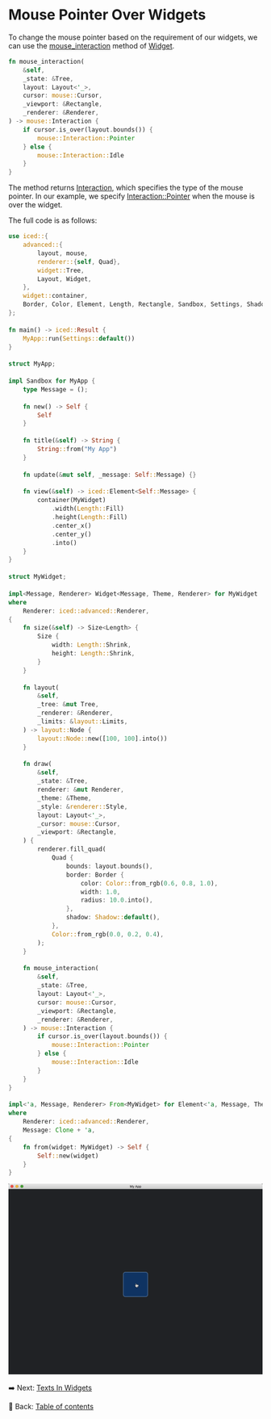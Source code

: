 # Mouse Pointer Over Widgets

To change the mouse pointer based on the requirement of our widgets, we can use the [mouse_interaction](https://docs.rs/iced/0.12.1/iced/advanced/widget/trait.Widget.html#method.mouse_interaction) method of [Widget](https://docs.rs/iced/0.12.1/iced/advanced/widget/trait.Widget.html).

```rust
fn mouse_interaction(
    &self,
    _state: &Tree,
    layout: Layout<'_>,
    cursor: mouse::Cursor,
    _viewport: &Rectangle,
    _renderer: &Renderer,
) -> mouse::Interaction {
    if cursor.is_over(layout.bounds()) {
        mouse::Interaction::Pointer
    } else {
        mouse::Interaction::Idle
    }
}
```

The method returns [Interaction](https://docs.rs/iced/0.12.1/iced/mouse/enum.Interaction.html), which specifies the type of the mouse pointer.
In our example, we specify [Interaction::Pointer](https://docs.rs/iced/0.12.1/iced/mouse/enum.Interaction.html#variant.Pointer) when the mouse is over the widget.

The full code is as follows:

```rust
use iced::{
    advanced::{
        layout, mouse,
        renderer::{self, Quad},
        widget::Tree,
        Layout, Widget,
    },
    widget::container,
    Border, Color, Element, Length, Rectangle, Sandbox, Settings, Shadow, Size, Theme,
};

fn main() -> iced::Result {
    MyApp::run(Settings::default())
}

struct MyApp;

impl Sandbox for MyApp {
    type Message = ();

    fn new() -> Self {
        Self
    }

    fn title(&self) -> String {
        String::from("My App")
    }

    fn update(&mut self, _message: Self::Message) {}

    fn view(&self) -> iced::Element<Self::Message> {
        container(MyWidget)
            .width(Length::Fill)
            .height(Length::Fill)
            .center_x()
            .center_y()
            .into()
    }
}

struct MyWidget;

impl<Message, Renderer> Widget<Message, Theme, Renderer> for MyWidget
where
    Renderer: iced::advanced::Renderer,
{
    fn size(&self) -> Size<Length> {
        Size {
            width: Length::Shrink,
            height: Length::Shrink,
        }
    }

    fn layout(
        &self,
        _tree: &mut Tree,
        _renderer: &Renderer,
        _limits: &layout::Limits,
    ) -> layout::Node {
        layout::Node::new([100, 100].into())
    }

    fn draw(
        &self,
        _state: &Tree,
        renderer: &mut Renderer,
        _theme: &Theme,
        _style: &renderer::Style,
        layout: Layout<'_>,
        _cursor: mouse::Cursor,
        _viewport: &Rectangle,
    ) {
        renderer.fill_quad(
            Quad {
                bounds: layout.bounds(),
                border: Border {
                    color: Color::from_rgb(0.6, 0.8, 1.0),
                    width: 1.0,
                    radius: 10.0.into(),
                },
                shadow: Shadow::default(),
            },
            Color::from_rgb(0.0, 0.2, 0.4),
        );
    }

    fn mouse_interaction(
        &self,
        _state: &Tree,
        layout: Layout<'_>,
        cursor: mouse::Cursor,
        _viewport: &Rectangle,
        _renderer: &Renderer,
    ) -> mouse::Interaction {
        if cursor.is_over(layout.bounds()) {
            mouse::Interaction::Pointer
        } else {
            mouse::Interaction::Idle
        }
    }
}

impl<'a, Message, Renderer> From<MyWidget> for Element<'a, Message, Theme, Renderer>
where
    Renderer: iced::advanced::Renderer,
    Message: Clone + 'a,
{
    fn from(widget: MyWidget) -> Self {
        Self::new(widget)
    }
}
```

![Mouse Pointer Over Widgets](./pic/mouse_pointer_over_widgets.png)

:arrow_right:  Next: [Texts In Widgets](./texts_in_widgets.md)

:blue_book: Back: [Table of contents](./../README.md)

